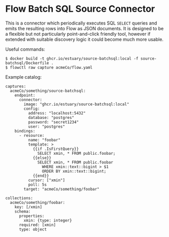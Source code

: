 Flow Batch SQL Source Connector
===============================

This is a connector which periodically executes SQL `SELECT` queries and
emits the resulting rows into Flow as JSON documents. It is designed to
be a flexible but not particularly point-and-click friendly tool, however
if extended with suitable discovery logic it could become much more usable.

Useful commands:

    $ docker build -t ghcr.io/estuary/source-batchsql:local -f source-batchsql/Dockerfile .
    $ flowctl raw capture acmeCo/flow.yaml

Example catalog:

    captures:
      acmeCo/something/source-batchsql:
        endpoint:
          connector:
            image: "ghcr.io/estuary/source-batchsql:local"
            config:
              address: "localhost:5432"
              database: "postgres"
              password: "secret1234"
              user: "postgres"
        bindings:
          - resource:
              name: "foobar"
              template: >
                {{if .IsFirstQuery}}
                  SELECT xmin, * FROM public.foobar;
                {{else}}
                  SELECT xmin, * FROM public.foobar
                    WHERE xmin::text::bigint > $1
                    ORDER BY xmin::text::bigint;
                {{end}}
              cursor: ["xmin"]
              poll: 5s
            target: "acmeCo/something/foobar"
    
    collections:
      acmeCo/something/foobar:
        key: [/xmin]
        schema:
          properties:
            xmin: {type: integer}
          required: [xmin]
          type: object